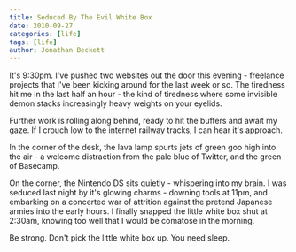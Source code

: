 ```yaml
---
title: Seduced By The Evil White Box
date: 2010-09-27
categories: [life]
tags: [life]
author: Jonathan Beckett
---
```


It's 9:30pm. I've pushed two websites out the door this evening - freelance projects that I've been kicking around for the last week or so. The tiredness hit me in the last half an hour - the kind of tiredness where some invisible demon stacks increasingly heavy weights on your eyelids.

Further work is rolling along behind, ready to hit the buffers and await my gaze. If I crouch low to the internet railway tracks, I can hear it's approach.

In the corner of the desk, the lava lamp spurts jets of green goo high into the air - a welcome distraction from the pale blue of Twitter, and the green of Basecamp.

On the corner, the Nintendo DS sits quietly - whispering into my brain. I was seduced last night by it's glowing charms - downing tools at 11pm, and embarking on a concerted war of attrition against the pretend Japanese armies into the early hours. I finally snapped the little white box shut at 2:30am, knowing too well that I would be comatose in the morning.

Be strong. Don't pick the little white box up. You need sleep.
